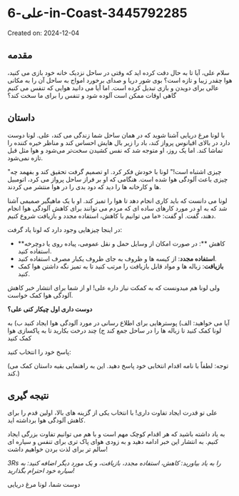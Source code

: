 # علی-6-in-Coast-3445792285

Created on: 2024-12-04

**مقدمه**
----------------

سلام علی، آیا تا به حال دقت کرده اید که وقتی در ساحل نزدیک خانه خود بازی می کنید، هوا چقدر زیبا و تازه است؟ بوی شور دریا و صدای برخورد امواج به ساحل آن را به مکانی عالی برای دویدن و بازی تبدیل کرده است. اما آیا می دانید هوایی که تنفس می کنیم گاهی اوقات ممکن است آلوده شود و تنفس را برای ما سخت کند؟

**داستان**
----------

با لونا مرغ دریایی آشنا شوید که در همان ساحل شما زندگی می کند، علی. لونا دوست دارد در بالای اقیانوس پرواز کند، باد را زیر بال هایش احساس کند و مناظر خیره کننده را تماشا کند. اما یک روز، او متوجه شد که نفس کشیدن سخت‌تر می‌شود و هوا مثل قبل تازه نمی‌شود.

"چیزی اشتباه است!" لونا با خودش فکر کرد. او تصمیم گرفت تحقیق کند و بفهمد چه چیزی باعث آلودگی هوا شده است. هنگامی که او بر فراز ساحل پرواز می کرد، اتومبیل ها و کارخانه ها را دید که دود بدی را در هوا منتشر می کردند.

لونا می دانست که باید کاری انجام دهد تا هوا را تمیز کند. او با یک ماهیگیر صمیمی آشنا شد که به او در مورد کارهای ساده ای که مردم می توانند برای کاهش آلودگی هوا انجام دهند، گفت. او گفت: «ما می توانیم با کاهش، استفاده مجدد و بازیافت شروع کنیم.

در اینجا چیزهایی وجود دارد که لونا یاد گرفت:

* **کاهش **: در صورت امکان از وسایل حمل و نقل عمومی، پیاده روی یا دوچرخه استفاده کنید.
* **استفاده مجدد**: از کیسه ها و ظروف به جای ظروف یکبار مصرف استفاده کنید.
* **بازیافت**: زباله ها و مواد قابل بازیافت را مرتب کنید تا به تمیز نگه داشتن هوا کمک کنید.

ولی لونا هم میدونست که به کمکت نیاز داره علی! او از شما برای انتشار خبر کاهش آلودگی هوا کمک خواست.

**دوست داری اول چیکار کنی علی؟**

آیا می خواهید:
الف) پوسترهایی برای اطلاع رسانی در مورد آلودگی هوا ایجاد کنید
ب) به لونا کمک کنید تا زباله ها را در ساحل جمع کند
ج) چند درخت بکارید تا به پاکسازی هوا کمک کنید

پاسخ خود را انتخاب کنید:

(توجه: لطفاً با نامه اقدام انتخابی خود پاسخ دهید. این به راهنمایی بقیه داستان کمک می کند.)

**نتیجه گیری**
---------------

علی تو قدرت ایجاد تفاوت داری! با انتخاب یکی از گزینه های بالا، اولین قدم را برای کاهش آلودگی هوا برداشته اید.

به یاد داشته باشید که هر اقدام کوچک مهم است و با هم می توانیم تفاوت بزرگی ایجاد کنیم. به انتشار این خبر ادامه دهید و به زودی هوای پاک تری برای تنفس و سیاره ای سالم تر برای لذت بردن خواهیم داشت!

*3Rs را به یاد بیاورید: کاهش، استفاده مجدد، بازیافت، و یک مورد دیگر اضافه کنید: به سیاره خود احترام بگذارید!*

دوست شما،
لونا مرغ دریایی